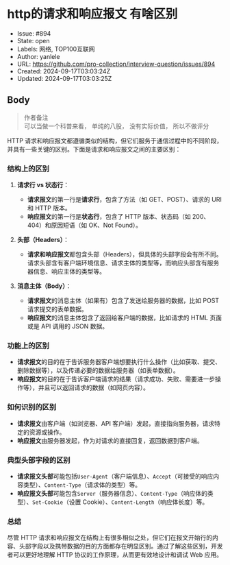 # http的请求和响应报文 有啥区别

- Issue: #894
- State: open
- Labels: 网络, TOP100互联网
- Author: yanlele
- URL: https://github.com/pro-collection/interview-question/issues/894
- Created: 2024-09-17T03:03:24Z
- Updated: 2024-09-17T03:03:25Z

## Body

> 作者备注  
> 可以当做一个科普来看， 单纯的八股， 没有实际价值， 所以不做评分

HTTP 请求和响应报文都遵循类似的结构，但它们服务于通信过程中的不同阶段，并具有一些关键的区别。下面是请求和响应报文之间的主要区别：

### 结构上的区别

1. **请求行 vs 状态行**：

   - **请求报文**的第一行是**请求行**，包含了方法（如 GET、POST）、请求的 URI 和 HTTP 版本。
   - **响应报文**的第一行是**状态行**，包含了 HTTP 版本、状态码（如 200、404）和原因短语（如 OK、Not Found）。

2. **头部（Headers）**：

   - **请求和响应报文**都包含头部（Headers），但具体的头部字段会有所不同。请求头部含有客户端环境信息、请求主体的类型等，而响应头部含有服务器信息、响应主体的类型等。

3. **消息主体（Body）**：
   - **请求报文**的消息主体（如果有）包含了发送给服务器的数据，比如 POST 请求提交的表单数据。
   - **响应报文**的消息主体包含了返回给客户端的数据，比如请求的 HTML 页面或是 API 调用的 JSON 数据。

### 功能上的区别

- **请求报文**的目的在于告诉服务器客户端想要执行什么操作（比如获取、提交、删除数据等），以及传递必要的数据给服务器（如表单数据）。
- **响应报文**的目的在于告诉客户端请求的结果（请求成功、失败、需要进一步操作等），并且可以返回请求的数据（如网页内容）。

### 如何识别的区别

- **请求报文**由客户端（如浏览器、API 客户端）发起，直接指向服务器，请求特定的资源或操作。
- **响应报文**由服务器发起，作为对请求的直接回复，返回数据到客户端。

### 典型头部字段的区别

- **请求报文头部**可能包括`User-Agent`（客户端信息）、`Accept`（可接受的响应内容类型）、`Content-Type`（请求体的类型）等。
- **响应报文头部**可能包含`Server`（服务器信息）、`Content-Type`（响应体的类型）、`Set-Cookie`（设置 Cookie）、`Content-Length`（响应体长度）等。

### 总结

尽管 HTTP 请求和响应报文在结构上有很多相似之处，但它们在报文开始行的内容、头部字段以及携带数据的目的方面都存在明显区别。通过了解这些区别，开发者可以更好地理解 HTTP 协议的工作原理，从而更有效地设计和调试 Web 应用。

